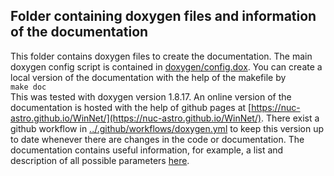## Folder containing doxygen files and information of the documentation

This folder contains doxygen files to create the documentation. The main doxygen config script is contained in [doxygen/config.dox](doxygen/config.dox). 
You can create a local version of the documentation with the help of the makefile by\
``` make doc ```\
This was tested with doxygen version 1.8.17. An online version of the documentation is hosted with the help of github pages at 
[https://nuc-astro.github.io/WinNet/](https://nuc-astro.github.io/WinNet/). 
There exist a github workflow in [../.github/workflows/doxygen.yml](../.github/workflows/doxygen.yml) to keep this version up to date whenever there are changes in the code 
or documentation. The documentation contains useful information, for example, a list and description of all possible parameters 
[here](https://nuc-astro.github.io/WinNet/parameters.html).
